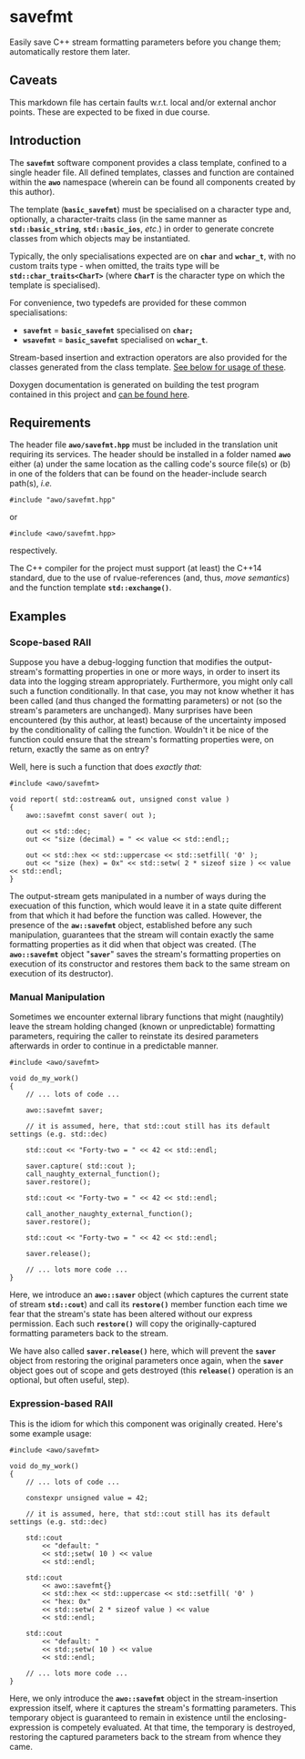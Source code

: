 # savefmt
Easily save C++ stream formatting parameters before you change them; automatically restore them later.

## Caveats

This markdown file has certain faults w.r.t. local and/or external anchor points.  These are expected to be fixed in due course.

## Introduction

The **```savefmt```** software component provides a class template, confined to a single header file.  All defined templates, classes and function are contained within the **```awo```** namespace (wherein can be found all components created by this author).

The template (**```basic_savefmt```**) must be specialised on a character type and, optionally, a character-traits class (in the same manner as **```std::basic_string```**, **```std::basic_ios```**, *etc*.) in order to generate concrete classes from which objects may be instantiated.

Typically, the only specialisations expected are on **```char```** and **```wchar_t```**, with no custom traits type - when omitted, the traits type will be **```std::char_traits<CharT>```** (where **```CharT```** is the character type on which the template is specialised).

For convenience, two typedefs are provided for these common specialisations:

* **```savefmt```** = **```basic_savefmt```** specialised on **```char;```**
* **```wsavefmt```** = **```basic_savefmt```** specialised on **```wchar_t```**.

Stream-based insertion and extraction operators are also provided for the classes generated from the class template.  [See below for usage of these](#user-content-expression-based-raii).

Doxygen documentation is generated on building the test program contained in this project and [can be found here](html/index.html).

## Requirements

The header file **```awo/savefmt.hpp```** must be included in the translation unit requiring its services.  The header should be installed in a folder named **```awo```** either (a) under the same location as the calling code's source file(s) or (b) in one of the folders that can be found on the header-include search path(s), *i.e.*
```
#include "awo/savefmt.hpp"
```
or
```
#include <awo/savefmt.hpp>
```
respectively.

The C++ compiler for the project must support (at least) the C++14 standard, due to the use of rvalue-references (and, thus, *move semantics*) and the function template **```std::exchange()```**.

## Examples

### Scope-based RAII

Suppose you have a debug-logging function that modifies the output-stream's formatting properties in one or more ways, in order to insert its data into the logging stream appropriately.  Furthermore, you might only call such a function conditionally.  In that case, you may not know whether it has been called (and thus changed the formatting parameters) or not (so the stream's parameters are unchanged). Many surprises have been encountered (by this author, at least) because of the uncertainty imposed by the conditionality of calling the function.  Wouldn't it be nice of the function could ensure that the stream's formatting properties were, on return, exactly the same as on entry?

Well, here is such a function that does *exactly that:*
```
#include <awo/savefmt>

void report( std::ostream& out, unsigned const value )
{
	awo::savefmt const saver( out );

	out << std::dec;
	out << "size (decimal) = " << value << std::endl;;

	out << std::hex << std::uppercase << std::setfill( '0' );
	out << "size (hex) = 0x" << std::setw( 2 * sizeof size ) << value << std::endl;
}
```
The output-stream gets manipulated in a number of ways during the execuation of this function, which would leave it in a state quite different from that which it had before the function was called.  However, the presence of the **```aw::savefmt```** object, established before any such manipulation, guarantees that the stream will contain exactly the same formatting properties as it did when that object was created.  (The **```awo::savefmt```** object "**```saver```**" saves the stream's formatting properties on execution of its constructor and restores them back to the same stream on execution of its destructor).

### Manual Manipulation

Sometimes we encounter external library functions that might (naughtily) leave the stream holding changed (known or unpredictable) formatting parameters, requiring the caller to reinstate its desired parameters afterwards in order to continue in a predictable manner.
```
#include <awo/savefmt>

void do_my_work()
{
	// ... lots of code ...

	awo::savefmt saver;

	// it is assumed, here, that std::cout still has its default settings (e.g. std::dec)

	std::cout << "Forty-two = " << 42 << std::endl;

	saver.capture( std::cout );
	call_naughty_external_function();
	saver.restore();

	std::cout << "Forty-two = " << 42 << std::endl;

	call_another_naughty_external_function();
	saver.restore();

	std::cout << "Forty-two = " << 42 << std::endl;

	saver.release();

	// ... lots more code ...
}
```
Here, we introduce an **```awo::saver```** object (which captures the current state of stream **```std::cout```**) and call its **```restore()```** member function each time we fear that the stream's state has been altered without our express permission.  Each such **```restore()```** will copy the originally-captured formatting parameters back to the stream.

We have also called **```saver.release()```** here, which will prevent the **```saver```** object from restoring the original parameters once again, when the **```saver```** object goes out of scope and gets destroyed (this **```release()```** operation is an optional, but often useful, step).

### Expression-based RAII

This is the idiom for which this component was originally created.  Here's some example usage:
```
#include <awo/savefmt>

void do_my_work()
{
	// ... lots of code ...

	constexpr unsigned value = 42;

	// it is assumed, here, that std::cout still has its default settings (e.g. std::dec)

	std::cout
		<< "default: "
		<< std:;setw( 10 ) << value
		<< std::endl;

	std::cout
		<< awo::savefmt{}
		<< std::hex << std::uppercase << std::setfill( '0' )
		<< "hex: 0x"
		<< std::setw( 2 * sizeof value ) << value
		<< std::endl;

	std::cout
		<< "default: "
		<< std:;setw( 10 ) << value
		<< std::endl;

	// ... lots more code ...
}
```
Here, we only introduce the **```awo::savefmt```** object in the stream-insertion expression itself, where it captures the stream's formatting parameters.  This temporary object is guaranteed to remain in existence until the enclosing-expression is competely evaluated.  At that time, the temporary is destroyed, restoring the captured parameters back to the stream from whence they came.
